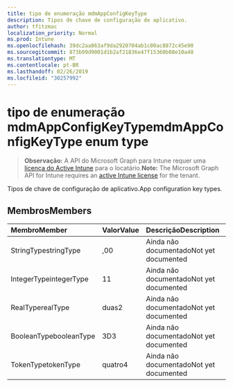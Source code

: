 ```yaml
---
title: tipo de enumeração mdmAppConfigKeyType
description: Tipos de chave de configuração de aplicativo.
author: tfitzmac
localization_priority: Normal
ms.prod: Intune
ms.openlocfilehash: 39dc2aa863af9da2920704ab1c00ac8872c45e90
ms.sourcegitcommit: 873b99d9001d1b2af21836e47f15360b08e10a40
ms.translationtype: MT
ms.contentlocale: pt-BR
ms.lasthandoff: 02/26/2019
ms.locfileid: "30257992"
---
```

# <a name="mdmappconfigkeytype-enum-type"></a><span data-ttu-id="20763-103">tipo de enumeração mdmAppConfigKeyType</span><span class="sxs-lookup"><span data-stu-id="20763-103">mdmAppConfigKeyType enum type</span></span>

> <span data-ttu-id="20763-104">**Observação:** A API do Microsoft Graph para Intune requer uma [licença do Active Intune](https://go.microsoft.com/fwlink/?linkid=839381) para o locatário.</span><span class="sxs-lookup"><span data-stu-id="20763-104">**Note:** The Microsoft Graph API for Intune requires an [active Intune license](https://go.microsoft.com/fwlink/?linkid=839381) for the tenant.</span></span>

<span data-ttu-id="20763-105">Tipos de chave de configuração de aplicativo.</span><span class="sxs-lookup"><span data-stu-id="20763-105">App configuration key types.</span></span>

## <a name="members"></a><span data-ttu-id="20763-106">Membros</span><span class="sxs-lookup"><span data-stu-id="20763-106">Members</span></span>
|<span data-ttu-id="20763-107">Membro</span><span class="sxs-lookup"><span data-stu-id="20763-107">Member</span></span>|<span data-ttu-id="20763-108">Valor</span><span class="sxs-lookup"><span data-stu-id="20763-108">Value</span></span>|<span data-ttu-id="20763-109">Descrição</span><span class="sxs-lookup"><span data-stu-id="20763-109">Description</span></span>|
|:---|:---|:---|
|<span data-ttu-id="20763-110">StringType</span><span class="sxs-lookup"><span data-stu-id="20763-110">stringType</span></span>|<span data-ttu-id="20763-111">,0</span><span class="sxs-lookup"><span data-stu-id="20763-111">0</span></span>|<span data-ttu-id="20763-112">Ainda não documentado</span><span class="sxs-lookup"><span data-stu-id="20763-112">Not yet documented</span></span>|
|<span data-ttu-id="20763-113">IntegerType</span><span class="sxs-lookup"><span data-stu-id="20763-113">integerType</span></span>|<span data-ttu-id="20763-114">1</span><span class="sxs-lookup"><span data-stu-id="20763-114">1</span></span>|<span data-ttu-id="20763-115">Ainda não documentado</span><span class="sxs-lookup"><span data-stu-id="20763-115">Not yet documented</span></span>|
|<span data-ttu-id="20763-116">RealType</span><span class="sxs-lookup"><span data-stu-id="20763-116">realType</span></span>|<span data-ttu-id="20763-117">duas</span><span class="sxs-lookup"><span data-stu-id="20763-117">2</span></span>|<span data-ttu-id="20763-118">Ainda não documentado</span><span class="sxs-lookup"><span data-stu-id="20763-118">Not yet documented</span></span>|
|<span data-ttu-id="20763-119">BooleanType</span><span class="sxs-lookup"><span data-stu-id="20763-119">booleanType</span></span>|<span data-ttu-id="20763-120">3D</span><span class="sxs-lookup"><span data-stu-id="20763-120">3</span></span>|<span data-ttu-id="20763-121">Ainda não documentado</span><span class="sxs-lookup"><span data-stu-id="20763-121">Not yet documented</span></span>|
|<span data-ttu-id="20763-122">TokenType</span><span class="sxs-lookup"><span data-stu-id="20763-122">tokenType</span></span>|<span data-ttu-id="20763-123">quatro</span><span class="sxs-lookup"><span data-stu-id="20763-123">4</span></span>|<span data-ttu-id="20763-124">Ainda não documentado</span><span class="sxs-lookup"><span data-stu-id="20763-124">Not yet documented</span></span>|



